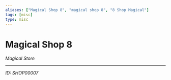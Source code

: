 ```yaml
---
aliases: ["Magical Shop 8", "magical shop 8", "8 Shop Magical"]
tags: [misc]
type: misc
---
```


# Magical Shop 8

*Magical Store*

---
*ID: SHOP00007*